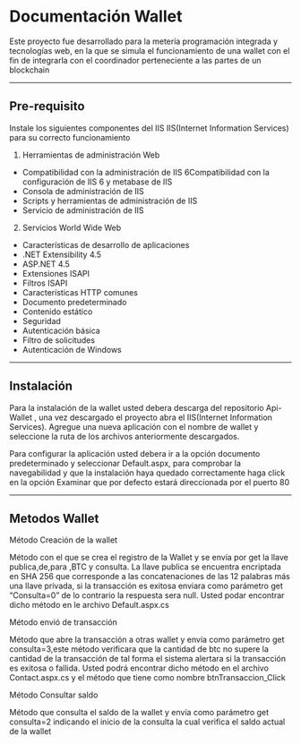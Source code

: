﻿Documentación Wallet
===================


Este proyecto fue desarrollado para  la metería programación integrada y tecnologías web, en la que se simula el funcionamiento de una wallet con el fin de integrarla con el coordinador perteneciente a las partes de un blockchain

----------

<i class="icon-file"></i>Pre-requisito
----------
Instale los siguientes componentes del IIS IIS(Internet Information Services) para su correcto funcionamiento 

 1. Herramientas de administración Web
 - Compatibilidad con la administración de IIS 6Compatibilidad con la configuración de IIS 6 y metabase de IIS
 - Consola de administración de IIS
 - Scripts y herramientas de administración de IIS
 - Servicio de administración de IIS
 2. Servicios World Wide Web
 - Características de desarrollo de aplicaciones
  -	.NET Extensibility 4.5
  -	ASP.NET 4.5
  -	Extensiones ISAPI
  - Filtros ISAPI
 - Características HTTP comunes
 - Documento predeterminado
 - Contenido estático
 - Seguridad
 - Autenticación básica
 - Filtro de solicitudes
- Autenticación de Windows


----------


<i class="icon-cog"></i> Instalación 
-------------

Para la instalación de la wallet usted debera descarga del repositorio Api-Wallet , una vez descargado el proyecto abra el IIS(Internet Information Services).
Agregue una nueva aplicación con el nombre de wallet y seleccione la ruta de los archivos anteriormente descargados.

Para configurar la aplicación usted debera ir a la opción documento predeterminado y seleccionar Default.aspx, para comprobar la navegabilidad y que la instalación haya quedado correctamente haga click en la opción Examinar que por defecto estará direccionada por el puerto 80


----------


<i class="icon-file"></i> Metodos Wallet
----------------------------------------





<i class="icon-pencil"></i>Método Creación de la wallet


Método con el que se crea el registro de la Wallet y se envía por get la llave publica,de,para ,BTC y consulta. La llave publica se encuentra encriptada en SHA 256 que corresponde a las concatenaciones de las 12 palabras más una llave privada, si la transacción es exitosa enviara como parámetro get “Consulta=0” de lo contrario la respuesta sera null. Usted podar encontrar dicho método en le archivo Default.aspx.cs



<i class="icon-pencil"></i>Método envió de transacción 

Método que abre la transacción a otras wallet y envía como parámetro get consulta=3,este método verificara que la cantidad de btc no supere la cantidad de la transacción de tal forma el sistema alertara si la transacción es exitosa o fallida. Usted podrá encontrar dicho método en el archivo Contact.aspx.cs y el método que tiene como nombre btnTransaccion_Click


<i class="icon-pencil"></i>Método Consultar saldo 

Método que consulta el saldo de la wallet y envía como parámetro get consulta=2 indicando el inicio de la consulta la cual verifica el saldo actual de la wallet
